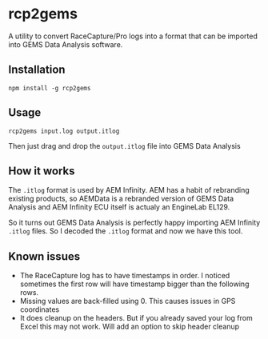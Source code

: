 # rcp2gems
A utility to convert RaceCapture/Pro logs into a format that can be imported into GEMS Data Analysis software.

## Installation

    npm install -g rcp2gems
    
## Usage

    rcp2gems input.log output.itlog
    
Then just drag and drop the `output.itlog` file into GEMS Data Analysis

## How it works

The `.itlog` format is used by AEM Infinity. 
AEM has a habit of rebranding existing products, so AEMData is a rebranded version of GEMS Data Analysis and AEM Infinity ECU itself is actualy an EngineLab EL129.

So it turns out GEMS Data Analysis is perfectly happy importing AEM Infinity `.itlog` files.
So I decoded the `.itlog` format and now we have this tool.

## Known issues

 - The RaceCapture log has to have timestamps in order. I noticed sometimes the first row will have timestamp bigger than the following rows.
 - Missing values are back-filled using 0. This causes issues in GPS coordinates
 - It does cleanup on the headers. But if you already saved your log from Excel this may not work. Will add an option to skip header cleanup